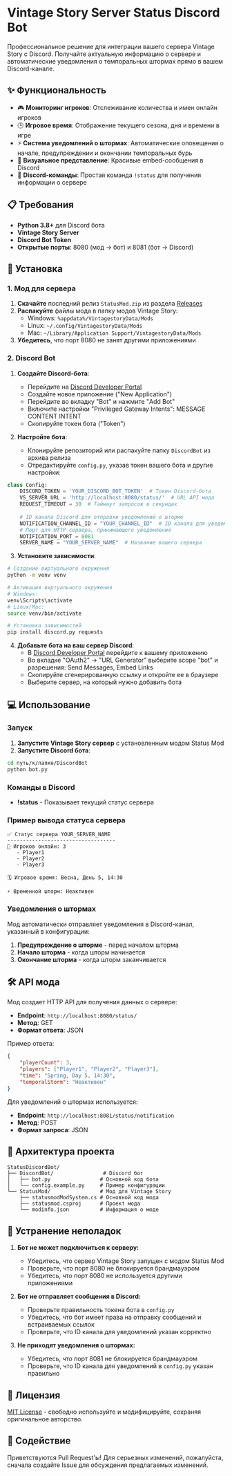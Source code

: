 # Vintage Story Server Status Discord Bot

Профессиональное решение для интеграции вашего сервера Vintage Story с Discord. Получайте актуальную информацию о сервере и автоматические уведомления о темпоральных штормах прямо в вашем Discord-канале.

## ✨ Функциональность

- 🎮 **Мониторинг игроков**: Отслеживание количества и имен онлайн игроков
- 🕒 **Игровое время**: Отображение текущего сезона, дня и времени в игре
- ⚡ **Система уведомлений о штормах**: Автоматические оповещения о начале, предупреждении и окончании темпоральных бурь
- 🎨 **Визуальное представление**: Красивые embed-сообщения в Discord
- 🤖 **Discord-команды**: Простая команда `!status` для получения информации о сервере

## 📋 Требования

- **Python 3.8+** для Discord бота
- **Vintage Story Server**
- **Discord Bot Token**
- **Открытые порты**: 8080 (мод → бот) и 8081 (бот → Discord)

## 🚀 Установка

### 1. Мод для сервера

1. **Скачайте** последний релиз `StatusMod.zip` из раздела [Releases](https://github.com/psychok1nes1s/DiscordBotForVintageStory/releases)
2. **Распакуйте** файлы мода в папку модов Vintage Story:
   - Windows: `%appdata%/VintagestoryData/Mods`
   - Linux: `~/.config/VintagestoryData/Mods`
   - Mac: `~/Library/Application Support/VintagestoryData/Mods`
3. **Убедитесь**, что порт 8080 не занят другими приложениями

### 2. Discord Bot

1. **Создайте Discord-бота**:
   - Перейдите на [Discord Developer Portal](https://discord.com/developers/applications)
   - Создайте новое приложение ("New Application")
   - Перейдите во вкладку "Bot" и нажмите "Add Bot"
   - Включите настройки "Privileged Gateway Intents": MESSAGE CONTENT INTENT
   - Скопируйте токен бота ("Token")

2. **Настройте бота**:
   - Клонируйте репозиторий или распакуйте папку `DiscordBot` из архива релиза
   - Отредактируйте `config.py`, указав токен вашего бота и другие настройки:

```python
class Config:
    DISCORD_TOKEN = 'YOUR_DISCORD_BOT_TOKEN'  # Токен Discord-бота
    VS_SERVER_URL = 'http://localhost:8080/status/'  # URL API мода
    REQUEST_TIMEOUT = 30  # Таймаут запросов в секундах
    
    # ID канала Discord для отправки уведомлений о шторме
    NOTIFICATION_CHANNEL_ID = "YOUR_CHANNEL_ID"  # ID канала для уведомлений
    # Порт для HTTP сервера, принимающего уведомления
    NOTIFICATION_PORT = 8081 
    SERVER_NAME = "YOUR_SERVER_NAME"  # Название вашего сервера
```

3. **Установите зависимости**:

```bash
# Создание виртуального окружения
python -m venv venv

# Активация виртуального окружения
# Windows:
venv\Scripts\activate
# Linux/Mac:
source venv/bin/activate

# Установка зависимостей
pip install discord.py requests
```

4. **Добавьте бота на ваш сервер Discord**:
   - В [Discord Developer Portal](https://discord.com/developers/applications) перейдите к вашему приложению
   - Во вкладке "OAuth2" → "URL Generator" выберите scope "bot" и разрешения: Send Messages, Embed Links
   - Скопируйте сгенерированную ссылку и откройте ее в браузере
   - Выберите сервер, на который нужно добавить бота

## 💻 Использование

### Запуск

1. **Запустите Vintage Story сервер** с установленным модом Status Mod
2. **Запустите Discord бота**:
```bash
cd путь/к/папке/DiscordBot
python bot.py
```

### Команды в Discord

- **!status** - Показывает текущий статус сервера

### Пример вывода статуса сервера

```
✅ Статус сервера YOUR_SERVER_NAME
-----------------------------------
👥 Игроков онлайн: 3
   - Player1
   - Player2
   - Player3

🗓️ Игровое время: Весна, День 5, 14:30

⚡ Временной шторм: Неактивен
```

### Уведомления о штормах

Мод автоматически отправляет уведомления в Discord-канал, указанный в конфигурации:

1. **Предупреждение о шторме** - перед началом шторма
2. **Начало шторма** - когда шторм начинается
3. **Окончание шторма** - когда шторм заканчивается


## 🛠️ API мода

Мод создает HTTP API для получения данных о сервере:

- **Endpoint**: `http://localhost:8080/status/`
- **Метод**: GET
- **Формат ответа**: JSON

Пример ответа:
```json
{
    "playerCount": 3,
    "players": ["Player1", "Player2", "Player3"],
    "time": "Spring, Day 5, 14:30",
    "temporalStorm": "Неактивен"
}
```

Для уведомлений о штормах используется:
- **Endpoint**: `http://localhost:8081/status/notification`
- **Метод**: POST
- **Формат запроса**: JSON

## 🧩 Архитектура проекта

```
StatusDiscordBot/
├── DiscordBot/                # Discord бот
│   ├── bot.py                # Основной код бота
│   └── config.example.py     # Пример конфигурации
└── StatusMod/                # Мод для Vintage Story
    ├── statusmodModSystem.cs # Основной код мода
    ├── statusmod.csproj      # Проект мода
    └── modinfo.json          # Информация о моде
```

## 🔧 Устранение неполадок

1. **Бот не может подключиться к серверу:**
   - Убедитесь, что сервер Vintage Story запущен с модом Status Mod
   - Проверьте, что порт 8080 не блокируется брандмауэром
   - Убедитесь, что порт 8080 не используется другими приложениями

2. **Бот не отправляет сообщения в Discord:**
   - Проверьте правильность токена бота в `config.py`
   - Убедитесь, что бот имеет права на отправку сообщений и встраиваемых ссылок
   - Проверьте, что ID канала для уведомлений указан корректно

3. **Не приходят уведомления о штормах:**
   - Убедитесь, что порт 8081 не блокируется брандмауэром
   - Проверьте, что ID канала для уведомлений в `config.py` указан правильно

## 📝 Лицензия

[MIT License](LICENSE) - свободно используйте и модифицируйте, сохраняя оригинальное авторство.

## 🤝 Содействие

Приветствуются Pull Request'ы! Для серьезных изменений, пожалуйста, сначала создайте Issue для обсуждения предлагаемых изменений.
